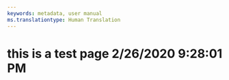 ```yaml
---
keywords: metadata, user manual
ms.translationtype: Human Translation
---
```

# this is a test page 2/26/2020 9:28:01 PM